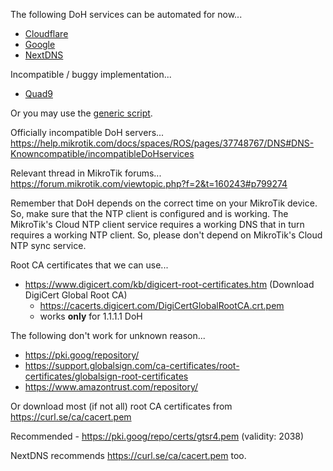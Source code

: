 The following DoH services can be automated for now...

- [Cloudflare](https://github.com/pothi/mikrotik-scripts/blob/main/doh-scripts/cloudflare.rsc)
- [Google](https://github.com/pothi/mikrotik-scripts/blob/main/doh-scripts/google.rsc)
- [NextDNS](https://github.com/pothi/mikrotik-scripts/blob/main/doh-scripts/nextdns.rsc)

Incompatible / buggy implementation...

- [Quad9](https://github.com/pothi/mikrotik-scripts/blob/main/doh-scripts/quad9.rsc)

Or you may use the [generic script](https://github.com/pothi/mikrotik-scripts/blob/main/doh-scripts/generic.rsc).

Officially incompatible DoH servers... https://help.mikrotik.com/docs/spaces/ROS/pages/37748767/DNS#DNS-Knowncompatible/incompatibleDoHservices

Relevant thread in MikroTik forums... https://forum.mikrotik.com/viewtopic.php?f=2&t=160243#p799274

Remember that DoH depends on the correct time on your MikroTik device. So, make sure that the NTP client is configured and is working. The MikroTik's Cloud NTP client service requires a working DNS that in turn requires a working NTP client. So, please don't depend on MikroTik's Cloud NTP sync service.

Root CA certificates that we can use...

- https://www.digicert.com/kb/digicert-root-certificates.htm (Download DigiCert Global Root CA)
    - https://cacerts.digicert.com/DigiCertGlobalRootCA.crt.pem
    - works **only** for 1.1.1.1 DoH

The following don't work for unknown reason...

- https://pki.goog/repository/
- https://support.globalsign.com/ca-certificates/root-certificates/globalsign-root-certificates
- https://www.amazontrust.com/repository/

Or download most (if not all) root CA certificates from https://curl.se/ca/cacert.pem

Recommended - https://pki.goog/repo/certs/gtsr4.pem (validity: 2038)

NextDNS recommends https://curl.se/ca/cacert.pem too.

